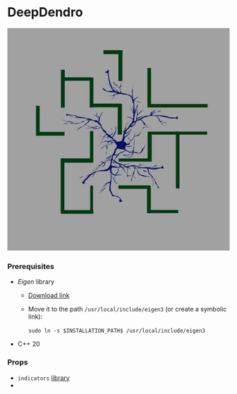 # DeepDendro
![logo.jpg](media%2Flogo.jpg)

### Prerequisites
- *Eigen* library
  - [Download link](https://gitlab.com/libeigen/eigen/-/archive/3.4.0/eigen-3.4.0.zip)
  - Move it to the path ```/usr/local/include/eigen3``` (or create a symbolic link):
  
    ```sudo ln -s $INSTALLATION_PATH$ /usr/local/include/eigen3```
  

- C++ 20



### Props
- ```indicators``` [library](https://github.com/p-ranav/indicators)
- 